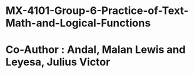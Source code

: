 # MX-4101-Group-6-Practice-of-Text-Math-and-Logical-Functions
# Co-Author : Andal, Malan Lewis and Leyesa, Julius Victor
